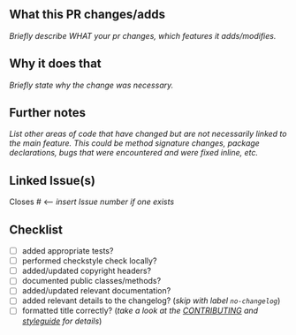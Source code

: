 ## What this PR changes/adds

_Briefly describe WHAT your pr changes, which features it adds/modifies._

## Why it does that

_Briefly state why the change was necessary._

## Further notes

_List other areas of code that have changed but are not necessarily linked to the main feature. This could be method
signature changes, package declarations, bugs that were encountered and were fixed inline, etc._

## Linked Issue(s)

Closes # <-- _insert Issue number if one exists_

## Checklist

- [ ] added appropriate tests?
- [ ] performed checkstyle check locally?
- [ ] added/updated copyright headers?
- [ ] documented public classes/methods?
- [ ] added/updated relevant documentation?
- [ ] added relevant details to the changelog? (_skip with label `no-changelog`_)
- [ ] formatted title correctly? (_take a look at the [CONTRIBUTING](https://github.com/eclipse-dataspaceconnector/DataSpaceConnector/blob/main/CONTRIBUTING.md#submit-a-pull-request) and [styleguide](https://github.com/eclipse-dataspaceconnector/DataSpaceConnector/blob/main/styleguide.md) for details_)
